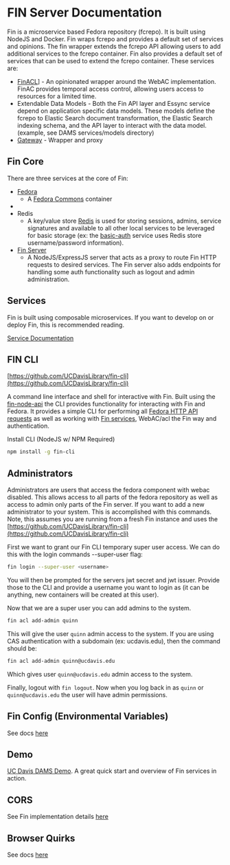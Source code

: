 # FIN Server Documentation

Fin is a microservice based Fedora repository (fcrepo).  It is built using NodeJS and Docker.  Fin wraps fcrepo and provides a default set of services and opinions.  The fin wrapper extends the fcrepo API allowing users to add additional services to the fcrepo container.  Fin also provides a default set of services that can be used to extend the fcrepo container.  These services are:
 - [FinACL](../services/fin-acl)] - An opinionated wrapper around the WebAC implementation.  FinAC provides temporal access control, allowing users access to resources for a limited time.
 - Extendable Data Models - Both the Fin API layer and Essync service depend on application specific data models.  These models define the fcrepo to Elastic Search document transformation, the Elastic Search indexing schema, and the API layer to interact with the data model. (example, see DAMS services/models directory)
 - [Gateway](../services/gateway) - Wrapper and proxy

## Fin Core

There are three services at the core of Fin:

- [Fedora](../serivces/fcrepo)
  - A [Fedora Commons](https://wiki.duraspace.org/display/FEDORA6x/) container
-  
- Redis
  - A key/value store [Redis](https://redis.io/) is used for storing sessions, admins, service signatures and available to all other local services to be leveraged for basic storage (ex: the [basic-auth](../services/basic-auth) service uses Redis store username/password information).
- [Fin Server](../server)
  - A NodeJS/ExpressJS server that acts as a proxy to route Fin HTTP requests to desired services.  The Fin server also adds endpoints for handling some auth functionality such as logout and admin administration.

## Services

Fin is built using composable microservices.  If you want to develop on or deploy Fin, this is recommended reading.

[Service Documentation](../services/README.md)

## FIN CLI

[https://github.com/UCDavisLibrary/fin-cli](https://github.com/UCDavisLibrary/fin-cli)

A command line interface and shell for interactive with Fin.  Built using the [fin-node-api](https://github.com/UCDavisLibrary/fin-node-api) the CLI provides functionality for interacting with Fin and Fedora.  It provides a simple CLI for performing all [Fedora HTTP API requests](https://wiki.duraspace.org/display/FEDORA4x/RESTful+HTTP+API) as well as working with [Fin services](../services/README.md), WebAC/acl the Fin way and authentication.

Install CLI (NodeJS w/ NPM Required)

```bash
npm install -g fin-cli
```

## Administrators

Administrators are users that access the fedora component with webac disabled. This allows access to all parts of the fedora repository as well as access to admin only parts of the Fin server.  If you  want to add a new administrator to your system.  This is accomplished with this commands.  Note, this assumes you are running from a fresh Fin instance and uses the [https://github.com/UCDavisLibrary/fin-cli](https://github.com/UCDavisLibrary/fin-cli)

First we want to grant our Fin CLI temporary super user access.  We can do this with the login commands --super-user flag:

```bash
fin login --super-user <username>
```

You will then be prompted for the servers jwt secret and jwt issuer.  Provide those to the CLI and provide a username you want to login as (it can be anything, new containers will be created at this user).

Now that we are a super user you can add admins to the system.

```bash
fin acl add-admin quinn
```

This will give the user `quinn` admin access to the system.  If you are using CAS authentication with a subdomain (ex: ucdavis.edu), then the command should be:

```bash
fin acl add-admin quinn@ucdavis.edu
```

Which gives user `quinn@ucdavis.edu` admin access to the system.

Finally, logout with ```fin logout```.  Now when you log back in as `quinn` or `quinn@ucdavis.edu` the user will have admin permissions. 

## Fin Config (Environmental Variables)

See docs [here](env-config.md)

## Demo

[UC Davis DAMS Demo](../docker/ucd-dams/README.md).  A great quick start and overview of Fin services in action.

## CORS

See Fin implementation details [here](cors.md)

## Browser Quirks

See docs [here](browser-quirks.md)
